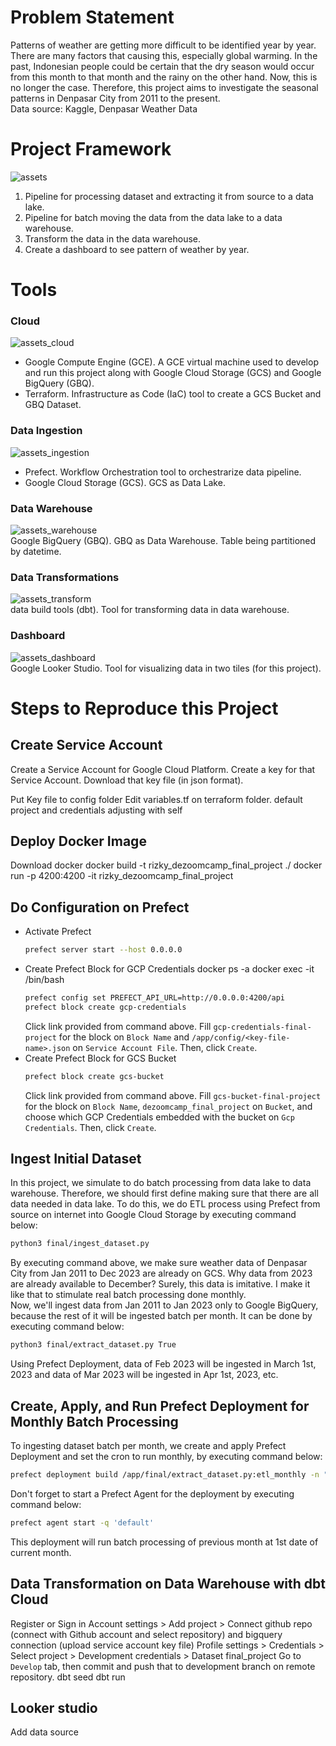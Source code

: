 # Problem Statement
Patterns of weather are getting more difficult to be identified year by year. There are many factors that causing this, especially global warming. In the past, Indonesian people could be certain that the dry season would occur from this month to that month and the rainy on the other hand. Now, this is no longer the case. Therefore, this project aims to investigate the seasonal patterns in Denpasar City from 2011 to the present. <br>
Data source: Kaggle, Denpasar Weather Data

# Project Framework
![assets](https://user-images.githubusercontent.com/99194827/227752387-4736cd2d-ecf3-4579-a40e-1558f48d6413.png)
1. Pipeline for processing dataset and extracting it from source to a data lake.
2. Pipeline for batch moving the data from the data lake to a data warehouse.
3. Transform the data in the data warehouse.
4. Create a dashboard to see pattern of weather by year.

# Tools
### Cloud
![assets_cloud](https://user-images.githubusercontent.com/99194827/227749263-755e2813-5c6e-4c10-93d7-4a2b32515922.png)
- Google Compute Engine (GCE). A GCE virtual machine used to develop and run this project along with Google Cloud Storage (GCS) and Google BigQuery (GBQ).
- Terraform. Infrastructure as Code (IaC) tool to create a GCS Bucket and GBQ Dataset.
### Data Ingestion
![assets_ingestion](https://user-images.githubusercontent.com/99194827/227752393-db2c208e-8de5-40cb-bcf1-14c1dd8750b2.png)
- Prefect. Workflow Orchestration tool to orchestrarize data pipeline.
- Google Cloud Storage (GCS). GCS as Data Lake.
### Data Warehouse
![assets_warehouse](https://user-images.githubusercontent.com/99194827/227752398-cfe9a2c7-d9ca-4c5c-aa71-e47548758bf2.png) <br>
Google BigQuery (GBQ). GBQ as Data Warehouse. Table being partitioned by datetime.
### Data Transformations
![assets_transform](https://user-images.githubusercontent.com/99194827/227749726-b8a42fab-b1d3-4edf-80c3-c1cf4d7d10a7.png) <br>
data build tools (dbt). Tool for transforming data in data warehouse.
### Dashboard
![assets_dashboard](https://user-images.githubusercontent.com/99194827/227749757-ba2583de-a0b9-4815-bb6b-da7b5f62722a.png) <br>
Google Looker Studio. Tool for visualizing data in two tiles (for this project).

# Steps to Reproduce this Project
## Create Service Account
Create a Service Account for Google Cloud Platform. Create a key for that Service Account. Download that key file (in json format).

Put Key file to config folder
Edit variables.tf on terraform folder. default project and credentials adjusting with self

## Deploy Docker Image
Download docker
docker build -t rizky_dezoomcamp_final_project ./
docker run -p 4200:4200 -it rizky_dezoomcamp_final_project

## Do Configuration on Prefect
- Activate Prefect
  ```bash
  prefect server start --host 0.0.0.0
  ```
- Create Prefect Block for GCP Credentials
  docker ps -a
  docker exec -it <container-id> /bin/bash
  ```bash
  prefect config set PREFECT_API_URL=http://0.0.0.0:4200/api
  prefect block create gcp-credentials
  ```
  Click link provided from command above. Fill `gcp-credentials-final-project` for the block on `Block Name` and `/app/config/<key-file-name>.json` on `Service Account File`. Then, click `Create`.
- Create Prefect Block for GCS Bucket
  ```bash
  prefect block create gcs-bucket
  ```
  Click link provided from command above. Fill `gcs-bucket-final-project` for the block on `Block Name`, `dezoomcamp_final_project` on `Bucket`, and choose which GCP Credentials embedded with the bucket on `Gcp Credentials`. Then, click `Create`.

## Ingest Initial Dataset
In this project, we simulate to do batch processing from data lake to data warehouse. Therefore, we should first define making sure that there are all data needed in data lake. To do this, we do ETL process using Prefect from source on internet into Google Cloud Storage by executing command below:
```bash
python3 final/ingest_dataset.py
```
By executing command above, we make sure weather data of Denpasar City from Jan 2011 to Dec 2023 are already on GCS. Why data from 2023 are already available to December? Surely, this data is imitative. I make it like that to stimulate real batch processing done monthly.<br>
Now, we'll ingest data from Jan 2011 to Jan 2023 only to Google BigQuery, because the rest of it will be ingested batch per month. It can be done by executing command below:
```bash
python3 final/extract_dataset.py True
```
Using Prefect Deployment, data of Feb 2023 will be ingested in March 1st, 2023 and data of Mar 2023 will be ingested in Apr 1st, 2023, etc.

## Create, Apply, and Run Prefect Deployment for Monthly Batch Processing
To ingesting dataset batch per month, we create and apply Prefect Deployment and set the cron to run monthly, by executing command below:
```bash
prefect deployment build /app/final/extract_dataset.py:etl_monthly -n "ETL GCS to BGQ Monthly" --cron "0 0 1 * *" -a
```
Don't forget to start a Prefect Agent for the deployment by executing command below:
```bash
prefect agent start -q 'default'
```
This deployment will run batch processing of previous month at 1st date of current month.

## Data Transformation on Data Warehouse with dbt Cloud
Register or Sign in
Account settings > Add project > Connect github repo (connect with Github account and select repository) and bigquery connection (upload service account key file)
Profile settings > Credentials > Select project > Development credentials > Dataset final_project
Go to `Develop` tab, then commit and push that to development branch on remote repository.
dbt seed
dbt run

## Looker studio
Add data source
